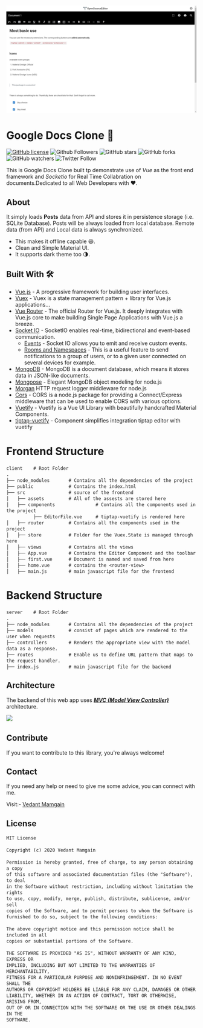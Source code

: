 ![](media/sample1.jpg)

# Google Docs Clone 🍲

[![GitHub license](https://img.shields.io/badge/License-MIT-blue.svg)](LICENSE)
![Github Followers](https://img.shields.io/github/followers/vedantmamgain?label=Follow&style=social)
![GitHub stars](https://img.shields.io/github/stars/vedantmamgain/Google-Docs-Clone?style=social)
![GitHub forks](https://img.shields.io/github/forks/vedantmamgain/Google-Docs-Clone?style=social)
![GitHub watchers](https://img.shields.io/github/watchers/vedantmamgain/Google-Docs-Clone?style=social)
![Twitter Follow](https://img.shields.io/twitter/follow/MamgainVedant?label=Follow&style=social)

This is Google Docs Clone built tp demonstrate use of _Vue_ as the front end framework and _Socketio_ for Real Time Collabration on documents.Dedicated to all Web Developers with ❤️.

## About

It simply loads **Posts** data from API and stores it in persistence storage (i.e. SQLite Database). Posts will be always loaded from local database. Remote data (from API) and Local data is always synchronized.

- This makes it offline capable 😃.
- Clean and Simple Material UI.
- It supports dark theme too 🌗.

## Built With 🛠

- [Vue.js](https://vuejs.org/) - A progressive framework for building user interfaces.
- [Vuex](https://vuex.vuejs.org/) - Vuex is a state management pattern + library for Vue.js applications...
- [Vue Router](https://router.vuejs.org/) - The official Router for Vue.js. It deeply integrates with Vue.js core to make building Single Page Applications with Vue.js a breeze.
- [Socket IO](https://socket.io/) - SocketIO enables real-time, bidirectional and event-based communication.
  - [Events](https://socket.io/docs/#Sending-and-receiving-events) - Socket IO allows you to emit and receive custom events.
  - [Rooms and Namespaces](https://socket.io/docs/rooms-and-namespaces/) - This is a useful feature to send notifications to a group of users, or to a given user connected on several devices for example.
- [MongoDB](https://www.mongodb.com/) - MongoDB is a document database, which means it stores data in JSON-like documents.
- [Mongoose](https://mongoosejs.com/) - Elegant MongoDB object modeling for node.js
- [Morgan](https://github.com/expressjs/morgan#readme) HTTP request logger middleware for node.js
- [Cors](https://github.com/expressjs/cors#readme) - CORS is a node.js package for providing a Connect/Express middleware that can be used to enable CORS with various options.
- [Vuetify](https://vuetifyjs.com/en/) - Vuetify is a Vue UI Library with beautifully handcrafted Material Components.
- [tiptap-vuetify](https://github.com/iliyaZelenko/tiptap-vuetify) - Component simplifies integration tiptap editor with vuetify

# Frontend Structure

    client    # Root Folder
    .
    ├── node_modules       # Contains all the dependencies of the project
    ├── public             # Contains the index.html
    ├── src                # source of the frontend
    │   ├── assets         # All of the assests are stored here
    │   ├── components               # Contains all the components used in the project
              ├── EditorFile.vue     # tiptap-vuetify is rendered here
    │   ├── router         # Contains all the components used in the project
    │   ├── store          # Folder for the Vuex.State is managed through here
    │   ├── views          # Contains all the views
    │   ├── App.vue        # Contains the Editor Component and the toolbar
    │   ├── first.vue      # Document is named and saved from here
    │   ├── home.vue       # contains the <router-view>
    │   ├── main.js        # main javascript file for the frontend

# Backend Structure

    server    # Root Folder
    .
    ├── node_modules       # Contains all the dependencies of the project
    ├── models             # consist of pages which are rendered to the user when requests
    ├── controllers        # Renders the appropriate view with the model data as a response.
    ├── routes             # Enable us to define URL pattern that maps to the request handler.
    ├── index.js           # main javascript file for the backend

## Architecture

The backend of this web app uses [**_MVC (Model View Controller)_**](https://www.geeksforgeeks.org/model-view-controllermvc-architecture-for-node-applications/) architecture.

![](https://mdn.mozillademos.org/files/14456/MVC%20Express.png)

## Contribute

If you want to contribute to this library, you're always welcome!

## Contact

If you need any help or need to give me some advice, you can connect with me.

Visit:- [Vedant Mamgain](https://www.linkedin.com/in/vedant-mamgain/)

## License

```
MIT License

Copyright (c) 2020 Vedant Mamgain

Permission is hereby granted, free of charge, to any person obtaining a copy
of this software and associated documentation files (the "Software"), to deal
in the Software without restriction, including without limitation the rights
to use, copy, modify, merge, publish, distribute, sublicense, and/or sell
copies of the Software, and to permit persons to whom the Software is
furnished to do so, subject to the following conditions:

The above copyright notice and this permission notice shall be included in all
copies or substantial portions of the Software.

THE SOFTWARE IS PROVIDED "AS IS", WITHOUT WARRANTY OF ANY KIND, EXPRESS OR
IMPLIED, INCLUDING BUT NOT LIMITED TO THE WARRANTIES OF MERCHANTABILITY,
FITNESS FOR A PARTICULAR PURPOSE AND NONINFRINGEMENT. IN NO EVENT SHALL THE
AUTHORS OR COPYRIGHT HOLDERS BE LIABLE FOR ANY CLAIM, DAMAGES OR OTHER
LIABILITY, WHETHER IN AN ACTION OF CONTRACT, TORT OR OTHERWISE, ARISING FROM,
OUT OF OR IN CONNECTION WITH THE SOFTWARE OR THE USE OR OTHER DEALINGS IN THE
SOFTWARE.
```
